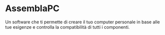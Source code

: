 # AssemblaPC
Un software che ti permette di creare il tuo computer personale in base alle tue esigenze e controlla la compatibilità di tutti i componenti.
